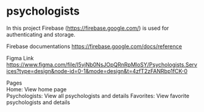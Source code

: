 # psychologists

In this project Firebase (https://firebase.google.com/) is used for authenticating and storage.

Firebase documentations
https://firebase.google.com/docs/reference

Figma Link
https://www.figma.com/file/I5vjNb0NsJOpQRnRpMloSY/Psychologists.Services?type=design&node-id=0-1&mode=design&t=4zfT2zFANRbp1fCK-0

<!--Technical requirements: https://docs.google.com/document/d/1XbBDAmSOA0RxarsYS2X7xfVEuIgBoW4Qkp3gucw1wOc/edit?tab=t.0 -->

Pages   
      Home: View home page  
      Psychologists: View all psychologists and details
      Favorites: View favorite psychologists and details
